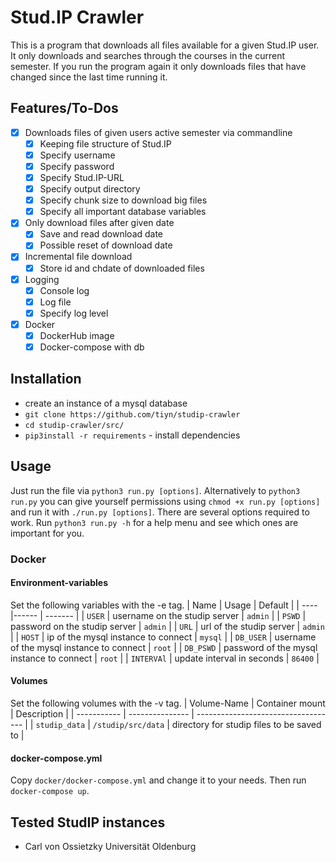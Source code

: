 # Stud.IP Crawler

This is a program that downloads all files available for a given Stud.IP user.
It only downloads and searches through the courses in the current semester.
If you run the program again it only downloads files that have changed since
the last time running it.

## Features/To-Dos

- [x] Downloads files of given users active semester via commandline
  - [x] Keeping file structure of Stud.IP
  - [x] Specify username
  - [x] Specify password
  - [x] Specify Stud.IP-URL
  - [x] Specify output directory
  - [x] Specify chunk size to download big files
  - [x] Specify all important database variables
- [x] Only download files after given date
  - [x] Save and read download date
  - [x] Possible reset of download date
- [x] Incremental file download
  - [x] Store id and chdate of downloaded files
- [x] Logging
  - [x] Console log
  - [x] Log file
  - [x] Specify log level
- [x] Docker
  - [x] DockerHub image
  - [x] Docker-compose with db

## Installation

- create an instance of a mysql database
- `git clone https://github.com/tiyn/studip-crawler`
- `cd studip-crawler/src/`
- `pip3install -r requirements` - install dependencies

## Usage

Just run the file via `python3 run.py [options]`.
Alternatively to `python3 run.py` you can give yourself permissions using
`chmod +x run.py [options]` and
run it with `./run.py [options]`.
There are several options required to work.
Run `python3 run.py -h` for a help menu and see which ones are important for you.

### Docker

#### Environment-variables

Set the following variables with the -e tag.
| Name | Usage | Default |
| ---- |------ | ------- |
| `USER` | username on the studip server | `admin` |
| `PSWD` | password on the studip server | `admin` |
| `URL` | url of the studip server | `admin` |
| `HOST` | ip of the mysql instance to connect | `mysql` |
| `DB_USER` | username of the mysql instance to connect | `root` |
| `DB_PSWD` | password of the mysql instance to connect | `root` |
| `INTERVAl` | update interval in seconds | `86400` |

#### Volumes

Set the following volumes with the -v tag.
| Volume-Name | Container mount | Description |
| ----------- | --------------- | ----------------------------------- |
| `studip_data` | `/studip/src/data` | directory for studip files to be saved to |

#### docker-compose.yml

Copy `docker/docker-compose.yml` and change it to your needs.
Then run `docker-compose up`.

## Tested StudIP instances

- Carl von Ossietzky Universität Oldenburg
